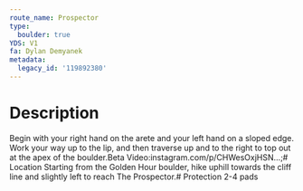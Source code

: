 ```yaml
---
route_name: Prospector
type:
  boulder: true
YDS: V1
fa: Dylan Demyanek
metadata:
  legacy_id: '119892380'
---
```

# Description
Begin with your right hand on the arete and your left hand on a sloped edge. Work your way up to the lip, and then traverse up and to the right to top out at the apex of the boulder.Beta Video:instagram.com/p/CHWesOxjHSN…;# Location
Starting from the Golden Hour boulder, hike uphill towards the cliff line and slightly left to reach The Prospector.# Protection
2-4 pads